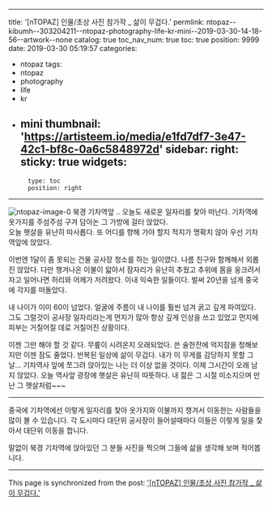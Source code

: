 
---
title: '[nTOPAZ] 인물/초상 사진 참가작 _ 삶이 무겁다.'
permlink: ntopaz--kibumh--303204211--ntopaz-photography-life-kr-mini--2019-03-30-14-18-56--artwork--none
catalog: true
toc_nav_num: true
toc: true
position: 9999
date: 2019-03-30 05:19:57
categories:
- ntopaz
tags:
- ntopaz
- photography
- life
- kr
- mini
thumbnail: 'https://artisteem.io/media/e1fd7df7-3e47-42c1-bf8c-0a6c5848972d'
sidebar:
    right:
        sticky: true
widgets:
    -
        type: toc
        position: right
---


![ntopaz-image-0](https://artisteem.io/media/e1fd7df7-3e47-42c1-bf8c-0a6c5848972d)
북경 기차역앞 ..
오늘도 새로운 일자리를 찿아 떠난다.
기차역에 옷가지를 주섬주섬 구겨 담아논 
그 가방에 걸터 앉았다.  
오늘 햇살을 유난히 따사롭다. 
또 어디를 향해 가야 할지 적지가 명확치 않아 우선 기차역앞에 앉았다. 

이번엔 1달이 좀 못되는 건물 공사장 청소를 하는 일이였다.
나름 친구와 함께해서 외롭진 않았다. 
다만 챙겨나온 이불이 앏아서 잠자리가  유난히 추웠고
추위에 몸을 웅크려서 자고 일어나면 허리와 어께가 저려왔다. 
이내 익숙한 일들이다.  벌써 20년을 넘게 중국에 각지를 떠돌았다.

내 나이가 이미 60이 넘었다. 얼굴에 주름이 내 나이를 
훨씬 넘겨 굵고 깊게 파여있다.  그도 그럴것이
공사장 일자리라는게 먼지가 많아 항상 깊게 인상을 쓰고 있었고
먼지에 피부는 거칠어질 데로 거칠어진 상황이다.

이젠 그만 해야 할 것 같다. 
무릎이 시려온지 오래되었다. 쓴 술한잔에 억지잠을 청해보지만
이젠 잠도 줄었다. 반복된 일상에 삶이 무겁다. 
내가 이 무게를 감당하지 못할 그 날... 기차역사 앞에 쪼그려 앉아있는
나는 더 이상 없을 것이다. 이제 그시간이 오래 남지 않았다. 
오늘 역사앞 광장에 햇살은 유난히 따뜻하다. 
내 젊은 그 시절 미소지으며 만난 그 햇살처럼~~~ 

-----

중국에 기차역에선 이렇게 일자리를 찿아 옷가지와 이불까지
챙겨서 이동한는 사람들을 많이 볼 수 있습니다. 
각 도시마다 대단위 공사장이 들어설때마다 이들은 이렇게
일을 찿아서 대단위 이동을 합니다. 

말없이 북경 기차역에 앉아있던 그 분들 사진을 
찍으며 그들에 삶을 생각해 보며 적어봅니다.  


 

- - -

This page is synchronized from the post: ['[nTOPAZ] 인물/초상 사진 참가작 _ 삶이 무겁다.'](https://steemit.com/@kibumh/ntopaz--kibumh--303204211--ntopaz-photography-life-kr-mini--2019-03-30-14-18-56--artwork--none)
